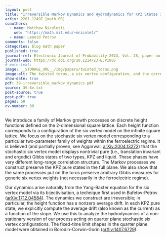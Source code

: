 ```yaml
---
layout: post
title: "Irreversible Markov Dynamics and Hydrodynamics for KPZ States in the Stochastic Six Vertex Model"
arXiv: 2201.12497 [math.PR]
coauthors:
  - name: Matthew Nicoletti
    web: "https://math.mit.edu/~mnicolet/"
  - name: Leonid Petrov
comments: false
categories: blog math paper
published: true
journal-ref: Electronic Journal of Probability 2023, Vol. 28, paper no. 138, 1-55.
journal-web: https://dx.doi.org/10.1214/23-EJP1005
# more-text:
image: __STORAGE_URL__/img/papers/twisted_torus.png
image-alt: The twisted torus, a six vertex configuration, and the corresponding height function
show-date: true
pdf: 39-irreversible_markov_dynamics.pdf
source: 39-6v.txt
post-source: true
post-pdf: true
pages: 59
cv-number: 39
---
```


We introduce a family of Markov growth processes on discrete height functions defined on the 2-dimensional square lattice. Each height function corresponds to a configuration of the six vertex model on the infinite square lattice. We focus on the stochastic six vertex model corresponding to a particular two-parameter family of weights within the ferroelectric regime. It is believed (and partially proven, see Aggarwal, [arXiv:2004.13272](https://arxiv.org/abs/2004.13272)) that the stochastic six vertex model displays nontrivial pure (i.e., translation invariant and ergodic) Gibbs states of two types, KPZ and liquid. These phases have very different long-range correlation structure. The Markov processes we construct preserve the KPZ pure states in the full plane. We also show that the same processes put on the torus preserve arbitrary Gibbs measures for generic six vertex weights (not necessarily in the ferroelectric regime).

Our dynamics arise naturally from the Yang-Baxter equation for the six vertex model via its bijectivisation, a technique first used in Bufetov-Petrov ([arXiv:1712.04584](https://arxiv.org/abs/1712.04584)). The dynamics we construct are irreversible; in particular, the height function has a nonzero average drift. In each KPZ pure state, we explicitly compute the average drift (also known as the current) as a function of the slope. We use this to analyze the hydrodynamics of a non-stationary version of our process acting on quarter plane stochastic six vertex configurations. The fixed-time limit shapes in the quarter plane model were obtained in Borodin-Corwin-Gorin [(arXiv:1407.6729](https://arxiv.org/abs/1407.6729)).
